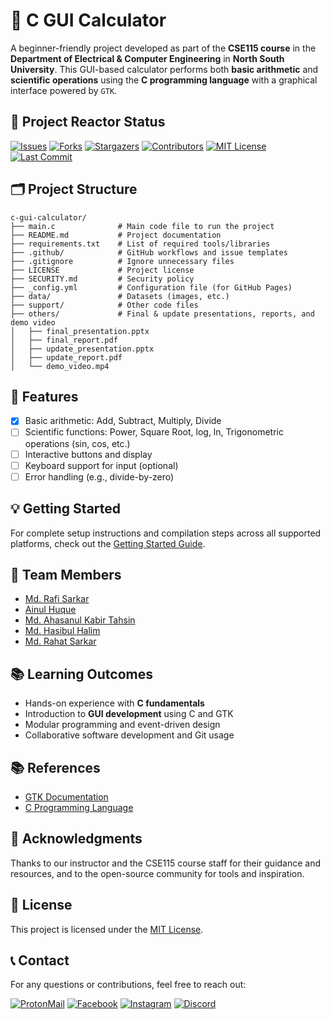 # 🧮 C GUI Calculator

A beginner-friendly project developed as part of the **CSE115 course** in the **Department of Electrical & Computer Engineering** in **North South University**. This GUI-based calculator performs both **basic arithmetic** and **scientific operations** using the **C programming language** with a graphical interface powered by `GTK`.

## 🧪 Project Reactor Status

[![Issues][issues-shield]][issues-url]
[![Forks][forks-shield]][forks-url]
[![Stargazers][stars-shield]][stars-url]
[![Contributors][contributors-shield]][contributors-url]
[![MIT License][license-shield]][license-url]
[![Last Commit][commit-shield]][commit-url]

## 🗂️ Project Structure

```
c-gui-calculator/
├── main.c              # Main code file to run the project
├── README.md           # Project documentation
├── requirements.txt    # List of required tools/libraries
├── .github/            # GitHub workflows and issue templates
├── .gitignore          # Ignore unnecessary files
├── LICENSE             # Project license
├── SECURITY.md         # Security policy
├── _config.yml         # Configuration file (for GitHub Pages)
├── data/               # Datasets (images, etc.)
├── support/            # Other code files
├── others/             # Final & update presentations, reports, and demo video
│   ├── final_presentation.pptx
│   ├── final_report.pdf
│   ├── update_presentation.pptx
│   ├── update_report.pdf
│   └── demo_video.mp4
```

## 🚀 Features

-   [x] Basic arithmetic: Add, Subtract, Multiply, Divide
-   [ ] Scientific functions: Power, Square Root, log, ln, Trigonometric operations (sin, cos, etc.)
-   [ ] Interactive buttons and display
-   [ ] Keyboard support for input (optional)
-   [ ] Error handling (e.g., divide-by-zero)

## 💡 Getting Started

For complete setup instructions and compilation steps across all supported platforms, check out the [Getting Started Guide](./Getting-Started.md).

## 🤝 Team Members

-   [Md. Rafi Sarkar](https://github.com/rafisarkar0128)
-   [Ainul Huque](https://github.com/ainul10222)
-   [Md. Ahasanul Kabir Tahsin](https://github.com/Tahsin99x)
-   [Md. Hasibul Halim](https://github.com/HHHasibCSE)
-   [Md. Rahat Sarkar](https://github.com/rahat7100)

## 📚 Learning Outcomes

-   Hands-on experience with **C fundamentals**
-   Introduction to **GUI development** using C and GTK
-   Modular programming and event-driven design
-   Collaborative software development and Git usage

## 📚 References

-   [GTK Documentation](https://www.gtk.org/docs/)
-   [C Programming Language](<https://en.wikipedia.org/wiki/C_(programming_language)/>)

## 🧠 Acknowledgments

Thanks to our instructor and the CSE115 course staff for their guidance and resources, and to the open-source community for tools and inspiration.

## 📄 License

This project is licensed under the [MIT License](./LICENSE).

## 📞 Contact

For any questions or contributions, feel free to reach out:

[![ProtonMail](https://img.shields.io/badge/Send_Mail-8B89CC?style=for-the-badge&logo=protonmail&logoColor=white)](mailto:rafisarkar0128@proton.me)
[![Facebook](https://img.shields.io/badge/Facebook-1877F2?style=for-the-badge&logo=facebook&logoColor=white)](https://facebook.com/rafisarkar0128)
[![Instagram](https://img.shields.io/badge/Instagram-E4405F?style=for-the-badge&logo=instagram&logoColor=white)](https://www.instagram.com/rafisarkar0128/)
[![Discord](https://img.shields.io/badge/Discord-5865F2?style=for-the-badge&logo=discord&logoColor=white)](https://discord.com/users/720186844540567583/)

[issues-shield]: https://img.shields.io/github/issues/rafisarkar0128/c-gui-calculator?style=for-the-badge
[issues-url]: https://github.com/rafisarkar0128/c-gui-calculator/issues
[forks-shield]: https://img.shields.io/github/forks/rafisarkar0128/c-gui-calculator?style=for-the-badge
[forks-url]: https://github.com/rafisarkar0128/c-gui-calculator/network/members
[stars-shield]: https://img.shields.io/github/stars/rafisarkar0128/c-gui-calculator?style=for-the-badge
[stars-url]: https://github.com/rafisarkar0128/c-gui-calculator/stargazers
[contributors-shield]: https://img.shields.io/github/contributors/rafisarkar0128/c-gui-calculator?style=for-the-badge
[contributors-url]: https://github.com/rafisarkar0128/c-gui-calculator/graphs/contributors
[license-shield]: https://img.shields.io/github/license/rafisarkar0128/c-gui-calculator?style=for-the-badge
[license-url]: https://github.com/rafisarkar0128/c-gui-calculator/blob/master/LICENSE
[commit-shield]: https://img.shields.io/github/last-commit/rafisarkar0128/c-gui-calculator?style=for-the-badge
[commit-url]: https://github.com/rafisarkar0128/c-gui-calculator/commits/main

